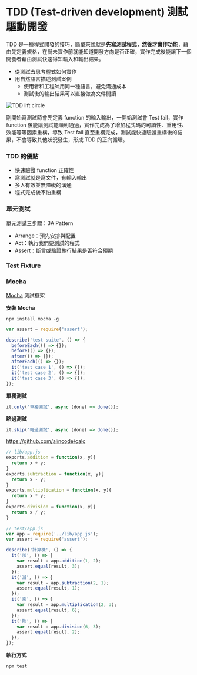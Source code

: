 # TDD (Test-driven development) 測試驅動開發

TDD 是一種程式開發的技巧，簡單來說就是**先寫測試程式，然後才實作功能**，藉由先定義規格，在尚未實作前就能知道開發方向是否正確，實作完成後能讓下一個開發者藉由測試快速得知輸入和輸出結果。

* 從測試去思考程式如何實作
* 用自然語言描述測試案例
  * 使用者和工程師用同一種語言，避免溝通成本
  * 測試後的輸出結果可以直接做為文件閱讀

![TDD lift circle](http://www.agilenutshell.com/assets/test-driven-development/tdd-circle-of-life.png)

剛開始寫測試時會先定義 function 的輸入輸出，一開始測試會 Test fail，實作 function 後能讓測試能順利通過，實作完成為了增加程式碼的可讀性、重用性、效能等等因素重構，導致 Test fail 直至重構完成，測試能快速驗證重構後的結果，不會導致其他狀況發生，形成 TDD 的正向循環。

### TDD 的優點

* 快速驗證 function 正確性
* 寫測試就是寫文件，有輸入輸出
* 多人有效並無障礙的溝通
* 程式完成後不怕重構

### 單元測試

單元測試三步驟：3A Pattern

* Arrange：預先安排與配置
* Act：執行我們要測試的程式
* Assert：斷言或驗證執行結果是否符合預期

### Test Fixture

### Mocha

[Mocha](https://mochajs.org/) 測試框架

**安裝 Mocha**

```
npm install mocha -g
```

```js
var assert = require('assert');

describe('test suite', () => {
  beforeEach(() => {});
  before(() => {});
  after(() => {});
  afterEach(() => {});
  it('test case 1', () => {});
  it('test case 2', () => {});
  it('test case 3', () => {});
});
```

**單獨測試**

```js
it.only('單獨測試', async (done) => done());
```

**略過測試**

```js
it.skip('略過測試', async (done) => done());
```

<https://github.com/alincode/calc>

```js
// lib/app.js
exports.addition = function(x, y){
  return x + y;
}
exports.subtraction = function(x, y){
  return x - y;
}
exports.multiplication = function(x, y){
  return x * y;
}
exports.division = function(x, y){
  return x / y;
}
```

```js
// test/app.js
var app = require('../lib/app.js');
var assert = require('assert');

describe('計算機', () => {
  it('加', () => {
    var result = app.addition(1, 2);
    assert.equal(result, 3);
  });
  it('減', () => {
    var result = app.subtraction(2, 1);
    assert.equal(result, 1);
  });
  it('乘', () => {
    var result = app.multiplication(2, 3);
    assert.equal(result, 6);
  });
  it('除', () => {
    var result = app.division(6, 3);
    assert.equal(result, 2);
  });
});
```

**執行方式**

```
npm test
```